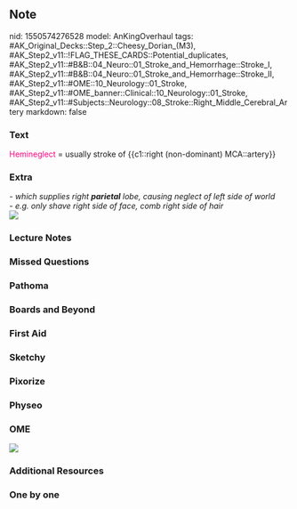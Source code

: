 ## Note
nid: 1550574276528
model: AnKingOverhaul
tags: #AK_Original_Decks::Step_2::Cheesy_Dorian_(M3), #AK_Step2_v11::!FLAG_THESE_CARDS::Potential_duplicates, #AK_Step2_v11::#B&B::04_Neuro::01_Stroke_and_Hemorrhage::Stroke_I, #AK_Step2_v11::#B&B::04_Neuro::01_Stroke_and_Hemorrhage::Stroke_II, #AK_Step2_v11::#OME::10_Neurology::01_Stroke, #AK_Step2_v11::#OME_banner::Clinical::10_Neurology::01_Stroke, #AK_Step2_v11::#Subjects::Neurology::08_Stroke::Right_Middle_Cerebral_Artery
markdown: false

### Text
<font color="#FC0280">Hemineglect</font> = usually stroke of
{{c1::right (non-dominant) MCA::artery}}

### Extra
<div>
  <i>- which supplies right <b>parietal</b> lobe, causing neglect
  of left side of world</i>
</div>
<div>
  <i>- e.g. only shave right side of face, comb right side of
  hair</i>
</div>
<div>
  <i><img src="paste-933197609172993%20(1).jpg"></i>
</div>

### Lecture Notes


### Missed Questions


### Pathoma


### Boards and Beyond


### First Aid


### Sketchy


### Pixorize


### Physeo


### OME
<div class="ome-widget">
  <a href=
  "https://onlinemeded.org/spa/neurology/stroke/acquire?ref=anki"><img src="_OME_AnkiFlashcards_Lesson_2.png"></a>
</div>

### Additional Resources


### One by one


